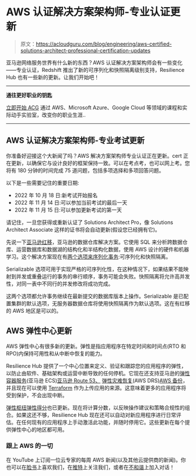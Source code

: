 # AWS 认证解决方案架构师-专业认证更新

> 原文：<https://acloudguru.com/blog/engineering/aws-certified-solutions-architect-professional-certification-updates>

亚马逊网络服务世界有什么新的东西？AWS 认证解决方案架构师会有一些变化——专业认证，Redshift 推出了新的可序列化和快照隔离级别支持，Resilience Hub 也有一些新的更新。让我们开始吧！

* * *

**通往更好职业的钥匙**

[立即开始 ACG](https://acloudguru.com/pricing) 通过 AWS、Microsoft Azure、Google Cloud 等领域的课程和实际动手实验室，改变你的职业生涯..

* * *

## AWS 认证解决方案架构师-专业考试更新

你准备好迎接这个大新闻了吗？AWS 解决方案架构师专业认证正在更新。cert 正在更新，以确保它与设计良好的框架保持一致。可以在考点考，也可以网上考。您将有 180 分钟的时间完成 75 道问题，包括多项选择和多项回答问题。

以下是一些需要记住的重要日期:

*   2022 年 10 月 18 日:新考试开始报名
*   2022 年 11 月 14 日:可以参加当前考试的最后一天
*   2022 年 11 月 15 日:可以参加更新考试的第一天

请记住，一旦您获得或重新认证了 Solutions Architect Pro，像 Solutions Architect Associate 这样的证书将会自动更新(假设您已经拥有它)。

先说一下[亚马逊红移](https://aws.amazon.com/redshift/)，亚马逊的数据仓库解决方案。它使用 SQL 来分析跨数据仓库、运营数据库和数据湖的结构化和半结构化数据，使用 AWS 设计的硬件和机器学习。这个解决方案现在有[两个选项来序列化事务](https://aws.amazon.com/about-aws/whats-new/2022/05/amazon-redshift-snapshot-isolation-level-support-concurrent-transactions/):可序列化和快照隔离。

Serializable 选项可用于实现严格的可序列化性，在这种情况下，如果结果不能映射到并发或重叠运行的事务的串行顺序，事务可能会失败。快照隔离将允许高并发性，对同一表中不同行的并发修改将成功完成。

这两个选项都允许事务继续在最新提交的数据库版本上操作。Serializable 是已配置集群的默认选项，无服务器数据仓库将使用快照隔离作为默认选项。这在有红移的 AWS 地区是可以的。

## AWS 弹性中心更新

AWS 弹性中心有很多新的更新。弹性是指应用程序在特定时间和时间点(RTO 和 RPO)内保持可用性和从中断中恢复的能力。

Resilience Hub 提供了一个中心位置来定义、验证和跟踪您的应用程序的弹性，以防止由软件、基础架构或运营中断导致的任何停机。它现在还支持亚马逊的[弹性容器服务](https://aws.amazon.com/ecs/)(亚马逊 ECS)[亚马逊 Route 53、](https://aws.amazon.com/route53/) [弹性灾难恢复](https://aws.amazon.com/disaster-recovery/)(AWS DRS)[AWS 备份](https://aws.amazon.com/backup)，并且现在可以使用 [Terraform](https://acloudguru.com/blog/engineering/5-things-we-love-about-terraform) 作为上传应用的来源。这意味着更多的应用程序将受到保护，不会出现中断。

[弹性枢纽弹性得分](https://docs.aws.amazon.com/resilience-hub/latest/userguide/resil-score.html)也已更新。现在将计算分数，以反映操作建议和策略合规性的组合。如果这还不够，Resilience Hub 现在还可以自动对新应用程序进行日常评估。在任何现有的应用程序上手动激活此功能，并随时停用它。这些更新在每个提供弹性中心的地区都可用。

### **跟上 AWS 的一切**

在 YouTube 上订阅一位云专家的每周 AWS 新闻(以及其他云提供商的新闻)。你也可以在[脸书](https://www.facebook.com/acloudguru)上喜欢我们，在[推特](https://twitter.com/acloudguru)上关注我们，或者在[不和谐](http://discord.gg/acloudguru)上加入对话！